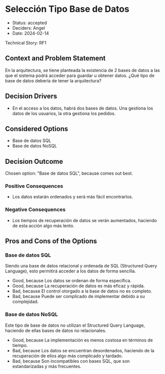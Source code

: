 # Selección Tipo Base de Datos

* Status: accepted
* Deciders: Angel
* Date: 2024-02-14

Technical Story: RF1

## Context and Problem Statement

En la arquitectura, se tiene planteada la existencia de 2 bases de datos a las que el sistema podrá acceder para guardar u obtener datos. ¿Qué tipo de base de datos debería de tener la arquitectura?

## Decision Drivers

* En el acceso a los datos, habrá dos bases de datos. Una gestiona los datos de los usuarios, la otra gestiona los pedidos.

## Considered Options

* Base de datos SQL
* Base de datos NoSQL

## Decision Outcome

Chosen option: "Base de datos SQL", because comes out best.

### Positive Consequences

* Los datos estarán ordenados y será más fácil encontrarlos.

### Negative Consequences

* Los tiempos de recuperación de datos se verán aumentados, haciendo de esta acción algo más lento.

## Pros and Cons of the Options

### Base de datos SQL

Siendo una base de datos relacional y ordenada de SQL (Structured Query Language), esto permitirá acceder a los datos de forma sencilla.

* Good, because Los datos se ordenan de forma específica.
* Good, because La recuperación de datos es más eficaz y rápida.
* Bad, because El control otorgado a la base de datos no es completo.
* Bad, because Puede ser complicado de implementar debido a su complejidad.

### Base de datos NoSQL

Este tipo de base de datos no utilizan el Structured Query Language, haciendo de ellas bases de datos no relacionales.

* Good, because La implementación es menos costosa en términos de tiempo.
* Bad, because Los datos se encuentran desordenados, haciendo de la recuperación de ellos algo más complicado y tardado.
* Bad, because Son incompatibles con bases SQL, que son estandarizadas y más frecuentes.
